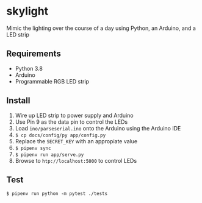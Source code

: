 # skylight
Mimic the lighting over the course of a day using Python, an Arduino, and a LED strip

## Requirements
* Python 3.8
* Arduino
* Programmable RGB LED strip

## Install
1. Wire up LED strip to power supply and Arduino
2. Use Pin 9 as the data pin to control the LEDs
3. Load `ino/parseserial.ino` onto the Arduino using the Arduino IDE
4. `$ cp docs/config/py app/config.py`
5. Replace the `SECRET_KEY` with an appropiate value
6. `$ pipenv sync`
7. `$ pipenv run app/serve.py`
8. Browse to `htp://localhost:5000` to control LEDs

## Test
`$ pipenv run python -m pytest ./tests`
